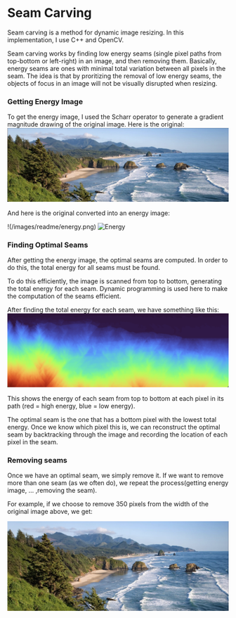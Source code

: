 # Seam Carving

Seam carving is a method for dynamic image resizing. In this implementation, I use C++ and OpenCV.

Seam carving works by finding low energy seams (single pixel paths from top-bottom or left-right) in an image, and then removing them. Basically, energy seams are ones with minimal total variation between all pixels in the seam. The idea is that by proritizing the removal of low energy seams, the objects of focus in an image will not be visually disrupted when resizing.

### Getting Energy Image

To get the energy image, I used the Scharr operator to generate a gradient magnitude drawing of the original image. Here is the original:
![Energy Image](/images/readme/original.png)

And here is the original converted into an energy image:

!(/images/readme/energy.png)
![Energy](https://github.com/lucasleschynski/seam-carving/blob/[branch]/image.jpg?raw=true)

### Finding Optimal Seams

After getting the energy image, the optimal seams are computed. In order to do this, the total energy for all seams must be found.

To do this efficiently, the image is scanned from top to bottom, generating the total energy for each seam. Dynamic programming is used here to make the computation of the seams efficient.

After finding the total energy for each seam, we have something like this:
![Energy Image](/images/readme/color.png)

This shows the energy of each seam from top to bottom at each pixel in its path (red = high energy, blue = low energy).

The optimal seam is the one that has a bottom pixel with the lowest total energy. Once we know which pixel this is, we can reconstruct the optimal seam by backtracking through the image and recording the location of each pixel in the seam.

### Removing seams

Once we have an optimal seam, we simply remove it. If we want to remove more than one seam (as we often do), we repeat the process(getting energy image, ... ,removing the seam).

For example, if we choose to remove 350 pixels from the width of the original image above, we get:

![Energy Image](/images/readme/resized.png)
